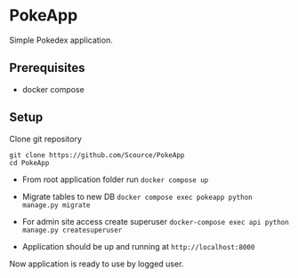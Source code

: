 # PokeApp

Simple Pokedex application.

## Prerequisites

- docker compose

## Setup

Clone git repository

```
git clone https://github.com/Scource/PokeApp
cd PokeApp
```

- From root application folder run `docker compose up`

- Migrate tables to new DB
  `docker compose exec pokeapp python manage.py migrate`

- For admin site access create superuser
  `docker-compose exec api python manage.py createsuperuser`

- Application should be up and running at `http://localhost:8000`

Now application is ready to use by logged user.
